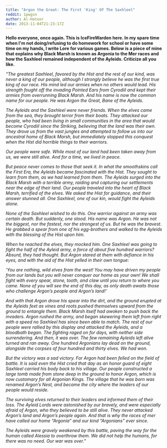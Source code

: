 ```yaml
---
title: "Argon the Great: The First 'King' Of The Saxhleel"
reddit: 1pwgsn
author: Al-Hatoor
date: 2013-11-04T21:23:17Z
---
```


**Hello everyone, once again. This is IceFireWarden here. In my spare time when I'm not doing/refusing to do homework for school or have some time on my hands, I write Lore for various games. Below is a piece of mine that explains why Black Marsh is known as Argonia to the Mer races and how the Saxhleel remained independent of the Ayleids. Criticize all you like.**

*“The greatest Saxhleel, favored by the Hist and the rest of our kind, was never a king of our people, although I strongly believe he was the first true king of our race. His mind led our armies when no others would lead. His strength fought off the invading Pointed Ears from Cyrodiil and kept their armies from overrunning Black Marsh. And his name is now the common name for our people. He was Argon the Great, Bane of the Ayleids.*

*The Ayleids and the Saxhleel were never friends. When the elves came from the sea, they brought terror from their boats. They attacked our people, who had been living in small communities in the area that would become Cyrodiil since the Striking, believing that the land was their own. They drove us from the vast jungles and attempted to follow us into our ancestral home of Black Marsh, but immediately stopped this conquest when the Hist did horrible things to their warriors.*

*Our people were safe. While most of our land had been taken away from us, we were still alive. And for a time, we lived in peace.*

*But peace never comes to those that seek it. In what the smoothskins call the First Era, the Ayleids became fascinated with the Hist. They sought to learn from them, as we had learned from them. The Ayleids surged into the Black Marsh with a terrible army, raiding and capturing our settlements near the edge of their land. Our people traveled into the heart of Black Marsh, terrified of the elves. We asked the Hist for guidance, and their answer stunned all. One Saxhleel, one of our kin, would fight the Ayleids alone.*

*None of the Saxhleel wished to do this. One warrior against an army was certain death. But suddenly, one stood. His name was Argon. He was not the biggest, nor the fastest, nor the strongest of us. But he was the bravest. He grabbed a spear from one of his egg-brothers and walked to the Ayleids with the blessing of the Hist upon him.*

*When he reached the elves, they mocked him. One Saxhleel was going to fight the half of the Ayleid army, a force of about five hundred warriors? Absurd, they had thought. But Argon stared at them with defiance in his eyes, and with the aid of the Hist yelled in their own tongue:*

*‘You are nothing, wild elves from the west! You may have driven my people from our lands but you will never conquer our home as your own! We shall fight with every spear, stone, tooth, and claw until you return to where you came. None of you will see the end of this day, as only death awaits those who challenge Argon’s people and Argon’s land!’*

*And with that Argon drove his spear into the dirt, and the ground erupted at the Ayleids feet as vines and roots pushed themselves upward from the ground to entangle them. Black Marsh itself had awoken to push back the invaders. Argon rushed the army, and began skewering them left from right with a speed no Saxhleel has since been able to match. The rest of our people were rallied by this display and attacked the Ayleids, and a bloodbath began. The fighting raged on for days, with neither side surrendering. And then, it was over. The few remaining Ayleids left alive turned and ran away. One hundred Argonians lay dead on the ground, alongside the corpses of four hundred and thirty elves. We had won.*

*But the victory was a sad victory. For Argon had been felled on the field of battle. It is said even the Hist cried that day as an honor guard of eight Saxhleel carried his body back to his village. Our people constructed a large tomb made from stone deep in the ground to honor Argon, which is now customary for all Argonian Kings. The village that he was born was renamed Argon’s Nest, and became the city where the leaders of our people would reside.*

*The surviving elves returned to their leaders and informed them of their loss. The Ayleid Lords were astonished by our bravely, and were especially afraid of Argon, who they believed to be still alive. They never attacked Argon’s land and Argon’s people again. And that is why the races of mer have called our home “Argonia” and our kind “Argonians” ever since.*

*The Ayleids were gravely weakened by this battle, paving the way for the human called Alessia to overthrow them. We did not help the humans, for there was no need. Our war was over.”*
